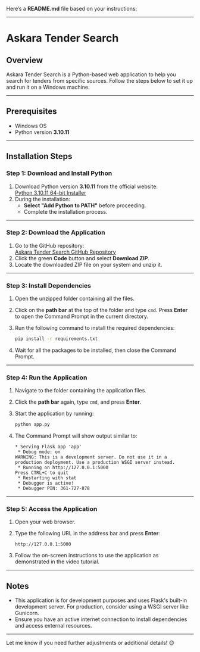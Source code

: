 Here’s a **README.md** file based on your instructions:

* * *

Askara Tender Search
====================

Overview
--------

Askara Tender Search is a Python-based web application to help you search for tenders from specific sources. Follow the steps below to set it up and run it on a Windows machine.

* * *

Prerequisites
-------------

*   Windows OS
*   Python version **3.10.11**

* * *

Installation Steps
------------------

### Step 1: Download and Install Python

1.  Download Python version **3.10.11** from the official website:  
    [Python 3.10.11 64\-bit Installer](https://www.python.org/ftp/python/3.10.11/python-3.10.11-amd64.exe)
2.  During the installation:
    *   **Select "Add Python to PATH"** before proceeding.
    *   Complete the installation process.

* * *

### Step 2: Download the Application

1.  Go to the GitHub repository:  
    [Askara Tender Search GitHub Repository](https://github.com/amanattar/askara_tender_search)
2.  Click the green **Code** button and select **Download ZIP**.
3.  Locate the downloaded ZIP file on your system and unzip it.

* * *

### Step 3: Install Dependencies

1.  Open the unzipped folder containing all the files.
2.  Click on the **path bar** at the top of the folder and type `cmd`. Press **Enter** to open the Command Prompt in the current directory.
3.  Run the following command to install the required dependencies:
    
    ```bash
    pip install -r requirements.txt 
    ```
    
4.  Wait for all the packages to be installed, then close the Command Prompt.

* * *

### Step 4: Run the Application

1.  Navigate to the folder containing the application files.
2.  Click the **path bar** again, type `cmd`, and press **Enter**.
3.  Start the application by running:
    
    ```bash
    python app.py
    ```
    
4.  The Command Prompt will show output similar to:
    
    ```vbnet
    * Serving Flask app 'app'
     * Debug mode: on
    WARNING: This is a development server. Do not use it in a production deployment. Use a production WSGI server instead.
     * Running on http://127.0.0.1:5000
    Press CTRL+C to quit
     * Restarting with stat
     * Debugger is active!
     * Debugger PIN: 361-727-878
    ```
    

* * *

### Step 5: Access the Application

1.  Open your web browser.
2.  Type the following URL in the address bar and press **Enter**:
    
    ```arduino
    http://127.0.0.1:5000
    ```
    
3.  Follow the on-screen instructions to use the application as demonstrated in the video tutorial.

* * *

Notes
-----

*   This application is for development purposes and uses Flask's built-in development server. For production, consider using a WSGI server like Gunicorn.
*   Ensure you have an active internet connection to install dependencies and access external resources.

* * *

Let me know if you need further adjustments or additional details! 😊